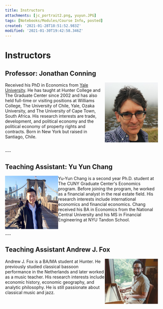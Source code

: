 ```yaml
---
title: Instructors
attachments: [jc_portrait2.png, yuyun.JPG]
tags: [Notebooks/Modules/Course Info, posted]
created: '2021-01-28T18:51:52.983Z'
modified: '2021-01-30T19:42:58.346Z'
---
```


# Instructors


## Professor: Jonathan Conning


<img src="../attachments/jc_portrait3.jpg" alt="Jonathan Conning" class="bg-primary" width="175px" align="right">

Received his PhD in Economics from [Yale University](https://economics.yale.edu/).  He has taught at Hunter College and The Graduate Center since 2002 and has also held full-time or visiting positions at Williams College, The University of Chile, Yale, Ozaka University, and The University of Cape Town, South Africa.  His research interests are trade, development, and political economy and the political economy of property rights and contracts. Born in New York but raised in Santiago, Chile. 

<br>
---

## Teaching Assistant: Yu Yun Chang
<img src="../attachments/yuyun.JPG" alt="Jonathan Conning" class="bg-primary" width="175px" align="left">

Yu-Yun Chang is a second year Ph.D. student at The CUNY Graduate Center's Economics program. Before joining the program, he worked as a financial analyst in the real estate field. His research interests include international economics and financial economics. Chang received his BA in Economics from the National Central University and his MS in Financial Engineering at NYU Tandon School. 

<br>
---

## Teaching Assistant Andrew J. Fox
<img src="../attachments/andrew_photo.png" alt="Jonathan Conning" class="bg-primary" width="175px" align="right">

Andrew J. Fox is a BA/MA student at Hunter.  He previously studied classical bassoon performance in the Netherlands and later worked as a music teacher. His research interests include economic history, economic geography, and analytic philosophy. He is still passionate about classical music and jazz.


